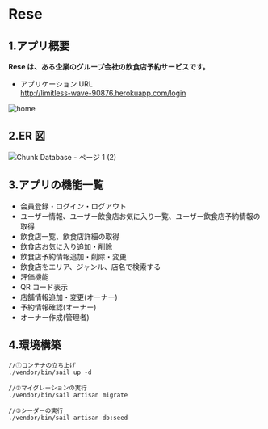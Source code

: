 # Rese

## 1.アプリ概要

**Rese は、ある企業のグループ会社の飲食店予約サービスです。**

-   アプリケーション URL  
    http://limitless-wave-90876.herokuapp.com/login

![home](https://user-images.githubusercontent.com/91531795/155330915-e217bb0d-e7ac-43b3-8fce-f0d155077d3b.png)

## 2.ER 図

![Chunk Database - ページ 1 (2)](https://user-images.githubusercontent.com/91531795/155331100-392f9c9e-15da-4a03-a1e2-faf3a1db64c3.png)

## 3.アプリの機能一覧

-   会員登録・ログイン・ログアウト
-   ユーザー情報、ユーザー飲食店お気に入り一覧、ユーザー飲食店予約情報の取得
-   飲食店一覧、飲食店詳細の取得
-   飲食店お気に入り追加・削除
-   飲食店予約情報追加・削除・変更
-   飲食店をエリア、ジャンル、店名で検索する
-   評価機能
-   QR コード表示
-   店舗情報追加・変更(オーナー)
-   予約情報確認(オーナー)
-   オーナー作成(管理者)

## 4.環境構築

```
//①コンテナの立ち上げ
./vendor/bin/sail up -d

//②マイグレーションの実行
./vendor/bin/sail artisan migrate

//③シーダーの実行
./vendor/bin/sail artisan db:seed
```
